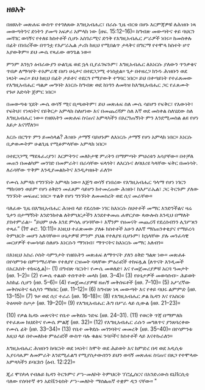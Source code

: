 ## ዘፀአት

በዘፀአት መጽሐፍ ውስጥ የተገለጸው እግዚአብሔር፣ በራሱ ጊዜ ብርቱ በሆኑ እርምጃዎቹ ለሕዝቡ ነጻ መውጣትንና ድነትን ያመጣ አፍቃሪ አምላክ ነው (ዘፍ. 15:12–16)። ከግብጽ መውጣትና ቀይ ባህርን መሻገር ወሳኝና የተለዩ ክስተቶች ሲሆኑ አስገራሚና ድንቅ የእግዚአብሔር ሥራዎች ነበሩ። ከመስቀሉ በፊት በነበረችው በጥንቷ የእሥራኤል ታሪክ ከዚህ የሚበልጥ ታላቅና በግርማ የተሞላ ክስተት ሆኖ አያውቅም። ይህ ሙሴ የጻፈው ወንጌል ነው።

ምንም እንኳን ዕብራውያን ሁልጊዜ ወደ ኋላ ቢያፈገፍጉም፣ እግዚአብሔር ለእነርሱ ያለውን ጥንቃቄና ጥበቃ ለማሳየት ተአምራዊ በሆነ ሁኔታና በተደጋጋሚ ተነስቷል። ጌታ በተዘረጋ ክንዱ ሕዝቡን ወደ ነጻነት መራ። ይህ ከዚህ በፊት ታይቶና ተደርጎ የማያውቅ ተግባር ነበር። ይህ በቀጣይነት የተፈጸመው የእግዚአብሔር ጣልቃ መግባት እነርሱ ከግብጽ ወደ ከነዓን ለመጓዝ ከእግዚአብሔር ጋር የፈጸሙት የጉዞ እድሳት ጅምር ነበር።

በመውጣቱ ሂደት ሙሴ ወሳኝ ሚና ቢጫወትም፣ ይህ መጽሐፍ ስለ ሙሴ ሳይሆን የፍቅር፣ የእውነት፣ የፍትህ፣ የነጻነትና የይቅርታ አምላክ ስለሆነው እና በመጨረሻም ስለ እኛ ወደ መስቀል ስለሄደው ስለ እግዚአብሔር ነው። የዘፀአትን መጽሐፍ ስናጠና አምላካችን በእርግጠኝነት ምን እንደሚመስል ልዩ የሆነ እይታ እናገኛለን።

እርሱ በርግጥ ምን ይመስላል? ሕዝቡ ታማኝ ባይሆኑም ለእነርሱ ታማኝ የሆነ አምላክ ነበር። እነርሱ ቢቃወሙትም ሁልጊዜ የሚቆምላቸው አምላክ ነበር።

በተደጋጋሚ ማደፋፈሪያን፣ እርምትንና መለኮታዊ ምሪትን በማምጣት ምህረቱን አሳያቸው። በተቻለ መጠን በመልካም መንገድ በመምራት፣ በራሳቸው ፍላጎት፣ ለእርሱና ለባህሪዩ ካላቸው ፍቅር በመነሳት. ለራሳቸው ጥቅም እንዲያመልኩትና እንዲታዘዙት ፈለገ።

የሙሴ አምላክ የግንኙነት አምላክ ነው። እጅግ ወሳኝ የነበረው የእግዚአብሔር ዓላማ የሆነ ነገርን ማከናወን ወይም የሆነ ዕቅድን መፈጸም ሳይሆን ከተመረጠው ሕዝቡ፣ ከእሥራኤል፣ ጋር ትርጉም ያለው ግንኙነት መፍጠር ነበር። ጥልቅ የሆነ ግንኙነት ለመመስረት ወደ ሲና መራቸው።

ባለፈው ጊዜ በእግዚአብሔር ሕዝብ ላይ የደረሰው ነገር ከእነርሱ ስህተቶች መማር እንድንችልና ዛሬ ጌታን በታማኝነት እንድንከተል ለትምህርታችን እንደተቀመጠ ሐዋርያው ጳውሎስ እንዲህ በማለት ያስተምራል፡- “ይህም ሁሉ እንደ ምሳሌ ሆነባቸው፥ እኛንም የዘመናት መጨረሻ የደረሰብንን ሊገሥጸን ተጻፈ” (1ኛ ቆሮ. 10:11)። እነዚህ ተፈጽመው ያለፉ ክስተቶች አሁን ለእኛ ማስጠንቀቂያና የማይረሳ ትምህርት መሆን አለባቸው። ሁኔታዎቹ ምንም ያህል የተለያዩ ቢሆኑም፣ ከኋላቸው ያሉ መንፈሳዊ መርሆዎች ተመሳሳይ ስለሆኑ እነርሱን ማንበብ፣ ማጥናትና ከእነርሱ መማር አለብን።

በእነዚህ አስራ ሶስት ሳምንታት የዘፀአትን መጽሐፍ ለማጥናት ያለን ዕቅድ ግልጽ ነው። መጽሐፉ በየሳምንቱ በምንማራቸው የተለያየ ርዝመት ባላቸው ምዕራፎች ተከፍሏል (ለጥናት እንዲመች በአርእስት ተከፍሏል)፡- (1) በግብጽ ባርነት፣ የሙሴ መወለድ፣ እና የመጀመሪያዎቹ አርባ ዓመታት (ዘፀ. 1–2)። (2) የሙሴ ተልዕኮ ተሰጥቶት መላክ (ዘፀ. 3–4)። (3) የሁኔታዎች መወሳሰብ፡- ሕይወት አስከፊ ሲሆን (ዘፀ. 5–6)። (4) የመጀመሪያዎቹ ዘጠኝ መቅሰፍቶች (ዘፀ. 7–10)። (5) አሥረኛው መቅሰፍትና ፋሲካን ማክበር (ዘፀ. 11–12)። (6) ከግብጽ ነጻ መውጣት እና የቀይ ባህሩ ልምምድ (ዘፀ. 13–15)። (7) ጉዞ ወደ ሲና ተራራ (ዘፀ. 16–18)።: (8) የእግዚአብሔር ቃል ኪዳን እና የአስርቱ ትዕዛዛት ስጦታ (ዘፀ. 19–20)። (9) የእግዚአብሔር ሕግ በሥራ ላይ ሲውል (ዘፀ. 21–23)።

(10) የቃል ኪዳኑ መጽናትና የቤተ መቅደሱ ንድፍ (ዘፀ. 24–31). (11) የወርቅ ጥጃ በማምለክ የተፈጸመ ክህደትና የሙሴ ምልጃ (ዘፀ. 32)። (12) የእግዚአብሔር ራሱን መግለጥና ያንጸባረቀው የሙሴ ፊት (ዘፀ. 33–34)። (13) የቤተ መቅደሱ መገንባትና መመረቅ (ዘፀ. 35–40)። በየሳምንቱ እዚህ ላይ በተመለከቱ ምዕራፎች ውስጥ ባሉ ቁልፍ ንባቦችና ክስተቶች ላይ እናተኩራለን።

እግዚአብሔር ሕዝቡን ከባርነት ወደ ነጻነት፣ ከሞት ወደ ሕይወት እና ከምድረ በዳ ወደ አዲሲቱ ኢየሩሳሌም ለመምራት እንደሚፈልግ የሚያስታውሰንን ይህን ወሳኝ መጽሐፍ ስናጠና በጸጋ የተሞላው አምላካችን ይባርከን (ዕብ. 12:22)።

ጂሪ ሞስካላ የብሉይ ኪዳን ትርጉምና ሥነ-መለኮት ትምህርት ፕሮፌሰርና በአንድሪውስ ዩኒቨርሲቲ ባለው የሰባተኛ ቀን አድቬንቲስት ሥነ-መለኮት ማሰልጠኛ ተቋም ዲን ናቸው።
"
